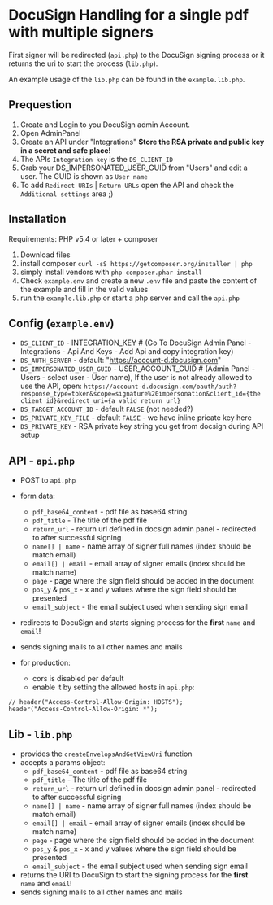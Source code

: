 # DocuSign Handling for a single pdf with multiple signers

First signer will be redirected (`api.php`) to the DocuSign signing process or it returns the uri to start the process (`lib.php`).

An example usage of the `lib.php` can be found in the `example.lib.php`.

## Prequestion

1. Create and Login to you DocuSign admin Account.
2. Open AdminPanel
3. Create an API under "Integrations" **Store the RSA private and public key in a secret and safe place!**
4. The APIs `Integration key` is the `DS_CLIENT_ID`
5. Grab your DS_IMPERSONATED_USER_GUID from "Users" and edit a user. The GUID is shown as `User name`
6. To add `Redirect URIs` | `Return URLs` open the API and check the `Additional settings` area ;)

## Installation

Requirements: PHP v5.4 or later + composer

1. Download files
2. install composer `curl -sS https://getcomposer.org/installer | php`
3. simply install vendors with `php composer.phar install`
4. Check `example.env` and create a new `.env` file and paste the content of the example and fill in the valid values
5. run the `example.lib.php` or start a php server and call the `api.php`

## Config (`example.env`)

- `DS_CLIENT_ID` - INTEGRATION_KEY # (Go To DocuSign Admin Panel - Integrations - Api And Keys - Add Api and copy integration key)
- `DS_AUTH_SERVER` - default: "https://account-d.docusign.com"
- `DS_IMPERSONATED_USER_GUID` - USER_ACCOUNT_GUID # (Admin Panel - Users - select user - User name), If the user is not already allowed to use the API, open: `https://account-d.docusign.com/oauth/auth?response_type=token&scope=signature%20impersonation&client_id={the client id}&redirect_uri={a valid return url}`
- `DS_TARGET_ACCOUNT_ID` - default `FALSE` (not needed?)
- `DS_PRIVATE_KEY_FILE` - default `FALSE` - we have inline pricate key here
- `DS_PRIVATE_KEY` - RSA private key string you get from docsign during API setup

## API - `api.php`

- POST to `api.php`
- form data:
  - `pdf_base64_content` - pdf file as base64 string
  - `pdf_title` - The title of the pdf file
  - `return_url` - return url defined in docsign admin panel - redirected to after successful signing
  - `name[] | name` - name array of signer full names (index should be match email)
  - `email[] | email` - email array of signer emails (index should be match name)
  - `page` - page where the sign field should be added in the document
  - `pos_y` & `pos_x` - x and y values where the sign field should be presented
  - `email_subject` - the email subject used when sending sign email
- redirects to DocuSign and starts signing process for the **first** `name` and `email`!
- sends signing mails to all other names and mails

- for production:
  - cors is disabled per default
  - enable it by setting the allowed hosts in `api.php`:

```
// header("Access-Control-Allow-Origin: HOSTS");
header("Access-Control-Allow-Origin: *");
```

## Lib - `lib.php`

- provides the `createEnvelopsAndGetViewUri` function
- accepts a params object:
  - `pdf_base64_content` - pdf file as base64 string
  - `pdf_title` - The title of the pdf file
  - `return_url` - return url defined in docsign admin panel - redirected to after successful signing
  - `name[] | name` - name array of signer full names (index should be match email)
  - `email[] | email` - email array of signer emails (index should be match name)
  - `page` - page where the sign field should be added in the document
  - `pos_y` & `pos_x` - x and y values where the sign field should be presented
  - `email_subject` - the email subject used when sending sign email
- returns the URI to DocuSign to start the signing process for the **first** `name` and `email`!
- sends signing mails to all other names and mails
